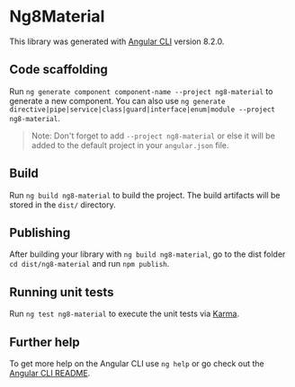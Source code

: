 # Ng8Material

This library was generated with [Angular CLI](https://github.com/angular/angular-cli) version 8.2.0.

## Code scaffolding

Run `ng generate component component-name --project ng8-material` to generate a new component. You can also use `ng generate directive|pipe|service|class|guard|interface|enum|module --project ng8-material`.
> Note: Don't forget to add `--project ng8-material` or else it will be added to the default project in your `angular.json` file. 

## Build

Run `ng build ng8-material` to build the project. The build artifacts will be stored in the `dist/` directory.

## Publishing

After building your library with `ng build ng8-material`, go to the dist folder `cd dist/ng8-material` and run `npm publish`.

## Running unit tests

Run `ng test ng8-material` to execute the unit tests via [Karma](https://karma-runner.github.io).

## Further help

To get more help on the Angular CLI use `ng help` or go check out the [Angular CLI README](https://github.com/angular/angular-cli/blob/master/README.md).
